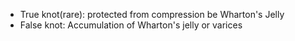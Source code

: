 - True knot(rare): protected from compression be Wharton's Jelly
- False knot: Accumulation of Wharton's jelly or varices